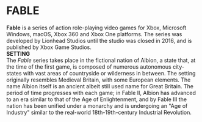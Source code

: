 # FABLE

**Fable** is a series of action role-playing video games for Xbox, Microsoft Windows, macOS, Xbox 360 and Xbox One platforms. The series was developed by Lionhead Studios until the studio was closed in 2016, and is published by Xbox Game Studios.
<br>
**SETTING**
<br>
The <em>Fable</em> series takes place in the fictional nation of Albion, a state that, at the time of the first game, is composed of numerous autonomous city-states with vast areas of countryside or wilderness in between. The setting originally resembles Medieval Britain, with some European elements. The name Albion itself is an ancient albeit still used name for Great Britain. The period of time progresses with each game; in Fable II, Albion has advanced to an era similar to that of the Age of Enlightenment, and by Fable III the nation has been unified under a monarchy and is undergoing an "Age of Industry" similar to the real-world 18th-19th-century Industrial Revolution.
